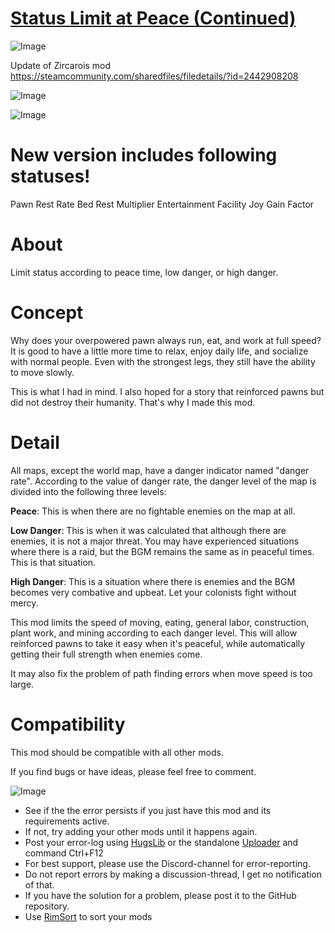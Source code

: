 # [Status Limit at Peace (Continued)]()

![Image](https://i.imgur.com/buuPQel.png)

Update of Zircarois mod https://steamcommunity.com/sharedfiles/filedetails/?id=2442908208

![Image](https://i.imgur.com/pufA0kM.png)
	
![Image](https://i.imgur.com/Z4GOv8H.png)

# New version includes following statuses!

Pawn Rest Rate
Bed Rest Multiplier
Entertainment Facility Joy Gain Factor

# About

Limit status according to peace time, low danger, or high danger.

# Concept

Why does your overpowered pawn always run, eat, and work at full speed? It is good to have a little more time to relax, enjoy daily life, and socialize with normal people. Even with the strongest legs, they still have the ability to move slowly.

This is what I had in mind. I also hoped for a story that reinforced pawns but did not destroy their humanity. That's why I made this mod.

# Detail

All maps, except the world map, have a danger indicator named "danger rate". According to the value of danger rate, the danger level of the map is divided into the following three levels:

**Peace**: This is when there are no fightable enemies on the map at all.

**Low Danger**: This is when it was calculated that although there are enemies, it is not a major threat. You may have experienced situations where there is a raid, but the BGM remains the same as in peaceful times. This is that situation.

**High Danger**: This is a situation where there is enemies and the BGM becomes very combative and upbeat. Let your colonists fight without mercy.

This mod limits the speed of moving, eating, general labor, construction, plant work, and mining according to each danger level. This will allow reinforced pawns to take it easy when it's peaceful, while automatically getting their full strength when enemies come.

It may also fix the problem of path finding errors when move speed is too large.

# Compatibility

This mod should be compatible with all other mods.


If you find bugs or have ideas, please feel free to comment.

![Image](https://i.imgur.com/PwoNOj4.png)



-  See if the the error persists if you just have this mod and its requirements active.
-  If not, try adding your other mods until it happens again.
-  Post your error-log using [HugsLib](https://steamcommunity.com/workshop/filedetails/?id=818773962) or the standalone [Uploader](https://steamcommunity.com/sharedfiles/filedetails/?id=2873415404) and command Ctrl+F12
-  For best support, please use the Discord-channel for error-reporting.
-  Do not report errors by making a discussion-thread, I get no notification of that.
-  If you have the solution for a problem, please post it to the GitHub repository.
-  Use [RimSort](https://github.com/RimSort/RimSort/releases/latest) to sort your mods


